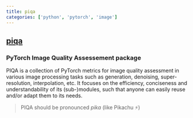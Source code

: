 ```yaml
---
title: piqa
categories: ['python', 'pytorch', 'image']
---
```

## [piqa](https://github.com/francois-rozet/piqa)

### PyTorch Image Quality Assessement package


PIQA is a collection of PyTorch metrics for image quality assessment in various image processing tasks such as generation, denoising, super-resolution, interpolation, etc. It focuses on the efficiency, conciseness and understandability of its (sub-)modules, such that anyone can easily reuse and/or adapt them to its needs.

> PIQA should be pronounced *pika* (like Pikachu ⚡️)
